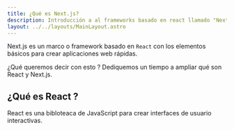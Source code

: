 ```yaml
---
title: ¿Qué es Next.js?
description: Introducción a al frameworks basado en react llamado "Next.js"
layout: ../../layouts/MainLayout.astro
---
```


Next.js es un marco o framework  basado en `React` con los elementos básicos para crear aplicaciones web rápidas. 

¿Qué queremos decir con esto ? Dediquemos un tiempo a ampliar qué son React y Next.js.

## ¿Qué es React ?

React es una bibloteaca de JavaScript para crear interfaces de usuario interactivas. 
